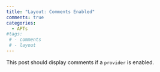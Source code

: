 ```yaml
---
title: "Layout: Comments Enabled"
comments: true
categories:
  - APTs
#tags:
 # - comments
 # - layout
---
```


This post should display comments if a `provider` is enabled.